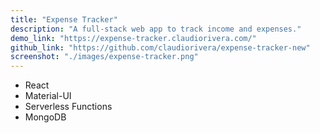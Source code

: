 ```yaml
---
title: "Expense Tracker"
description: "A full-stack web app to track income and expenses."
demo_link: "https://expense-tracker.claudiorivera.com/"
github_link: "https://github.com/claudiorivera/expense-tracker-new"
screenshot: "./images/expense-tracker.png"
---
```


- React
- Material-UI
- Serverless Functions
- MongoDB
